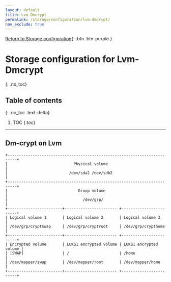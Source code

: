 ```yaml
---
layout: default
title: Lvm-Dmcrypt
permalink: /storage/configuration/lvm-dmcrypt/
nav_exclude: true
---
```


[Return to Storage configuration](/Andromeda/storage/configuration/){: .btn .btn-purple }

# Storage configuration for Lvm-Dmcrypt
{: .no_toc}

## Table of contents
{: .no_toc .text-delta}

1. TOC
{:toc}

---

## Dm-crypt on Lvm

```
+--------------------------------------------------------------------------+
|                             Physical volume                              |
|                           /dev/sda2 /dev/sdb2                            |
+--------------------------------------------------------------------------+
|                               Group volume                               |
|                                 /dev/grp/                                |
+------------------------+----------------------- +------------------------+
| Logical volume 1       | Logical volume 2       | Logical volume 3       |
| /dev/grp/cryptswap     | /dev/grp/cryptroot     | /dev/grp/crypthome     |
+------------------------+----------------------- +------------------------+
| Encrypted volume       | LUKS1 encrypted volume | LUKS1 encrypted volume |
| [SWAP]                 | /                      | /home                  |
| /dev/mapper/swap       | /dev/mapper/root       | /dev/mapper/home       |
+------------------------+----------------------- +------------------------+
```
